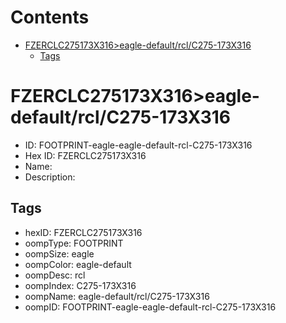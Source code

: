 



Contents
========

* [FZERCLC275173X316>eagle-default/rcl/C275-173X316](#fzerclc275173x316eagle-defaultrclc275-173x316)
	* [Tags](#tags)

# FZERCLC275173X316>eagle-default/rcl/C275-173X316

- ID: FOOTPRINT-eagle-eagle-default-rcl-C275-173X316
- Hex ID: FZERCLC275173X316
- Name: 
- Description: 

## Tags

- hexID: FZERCLC275173X316
- oompType: FOOTPRINT
- oompSize: eagle
- oompColor: eagle-default
- oompDesc: rcl
- oompIndex: C275-173X316
- oompName: eagle-default/rcl/C275-173X316
- oompID: FOOTPRINT-eagle-eagle-default-rcl-C275-173X316
